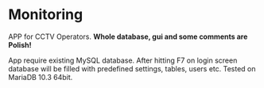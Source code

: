 # Monitoring
APP for CCTV Operators.
**Whole database, gui and some comments are Polish!**

App require existing MySQL database.
After hitting F7 on login screen database will be filled with predefined settings, tables, users etc. Tested on MariaDB 10.3 64bit.

